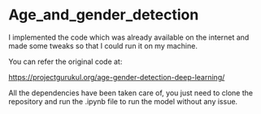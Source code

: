# Age_and_gender_detection

I implemented the code which was already available on the internet and made some tweaks so that I could run it on my machine.

You can refer the original code at:

https://projectgurukul.org/age-gender-detection-deep-learning/

All the dependencies have been taken care of, you just need to clone the repository and run the .ipynb file to run the model without any issue.
